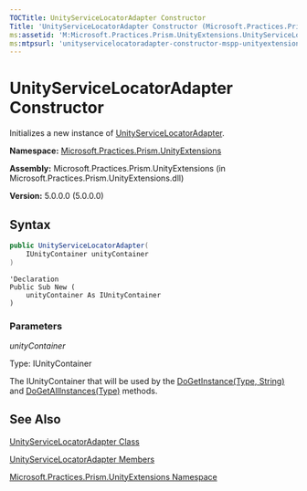 ```yaml
---
TOCTitle: UnityServiceLocatorAdapter Constructor
Title: 'UnityServiceLocatorAdapter Constructor (Microsoft.Practices.Prism.UnityExtensions)'
ms:assetid: 'M:Microsoft.Practices.Prism.UnityExtensions.UnityServiceLocatorAdapter.\#ctor(Microsoft.Practices.Unity.IUnityContainer)'
ms:mtpsurl: 'unityservicelocatoradapter-constructor-mspp-unityextensions.md'
---
```


# UnityServiceLocatorAdapter Constructor

Initializes a new instance of [UnityServiceLocatorAdapter](/patterns-practices/reference/unityservicelocatoradapter-class-mspp-unityextensions).

**Namespace:** [Microsoft.Practices.Prism.UnityExtensions](/patterns-practices/reference/mspp-unityextensions-namespace)

**Assembly:** Microsoft.Practices.Prism.UnityExtensions (in Microsoft.Practices.Prism.UnityExtensions.dll)

**Version:** 5.0.0.0 (5.0.0.0)

## Syntax

```C#
public UnityServiceLocatorAdapter(
	IUnityContainer unityContainer
)
```
```VB
'Declaration
Public Sub New ( 
	unityContainer As IUnityContainer
)
```

### Parameters

*unityContainer*

Type: IUnityContainer

The IUnityContainer that will be used by the [DoGetInstance(Type, String)](/patterns-practices/reference/unityservicelocatoradapter-dogetinstance-method-mspp-unityextensions) and [DoGetAllInstances(Type)](/patterns-practices/reference/unityservicelocatoradapter-dogetallinstances-method-mspp-unityextensions) methods.

## See Also

[UnityServiceLocatorAdapter Class](/patterns-practices/reference/unityservicelocatoradapter-class-mspp-unityextensions)

[UnityServiceLocatorAdapter Members](/patterns-practices/reference/unityservicelocatoradapter-members-mspp-unityextensions)

[Microsoft.Practices.Prism.UnityExtensions Namespace](/patterns-practices/reference/mspp-unityextensions-namespace)
